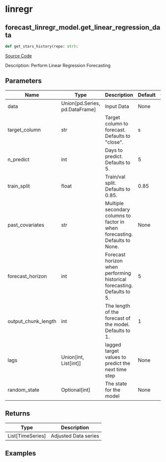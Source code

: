 # linregr

## forecast_linregr_model.get_linear_regression_data

```python
def get_stars_history(repo: str):
```
[Source Code](https://github.com/OpenBB-finance/OpenBBTerminal/tree/main/openbb_terminal/forecast/linregr_model.py#L21)

Description: Perform Linear Regression Forecasting

## Parameters

| Name | Type | Description | Default | Optional |
| ---- | ---- | ----------- | ------- | -------- |
| data | Union[pd.Series, pd.DataFrame] | Input Data | None | False |
| target_column | str | Target column to forecast. Defaults to "close". | s | False |
| n_predict | int | Days to predict. Defaults to 5. | 5 | False |
| train_split | float | Train/val split. Defaults to 0.85. | 0.85 | False |
| past_covariates | str | Multiple secondary columns to factor in when forecasting. Defaults to None. | None | False |
| forecast_horizon | int | Forecast horizon when performing historical forecasting. Defaults to 5. | 5 | False |
| output_chunk_length | int | The length of the forecast of the model. Defaults to 1. | 1 | False |
| lags | Union[int, List[int]] | lagged target values to predict the next time step | None | False |
| random_state | Optional[int] | The state for the model | None | False |

## Returns

| Type | Description |
| ---- | ----------- |
| List[TimeSeries] | Adjusted Data series |

## Examples

